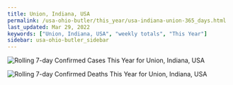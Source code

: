 ```yaml
---
title: Union, Indiana, USA
permalink: /usa-ohio-butler/this_year/usa-indiana-union-365_days.html
last_updated: Mar 29, 2022
keywords: ["Union, Indiana, USA", "weekly totals", "This Year"]
sidebar: usa-ohio-butler_sidebar
---
```


![Rolling 7-day Confirmed Cases This Year for Union, Indiana, USA](/covid_tracker/images/graphs/usa-indiana-union-rolling_7_days_confirmed-365_days_graph.png)

![Rolling 7-day Confirmed Deaths This Year for Union, Indiana, USA](/covid_tracker/images/graphs/usa-indiana-union-rolling_7_days_deaths-365_days_graph.png)
